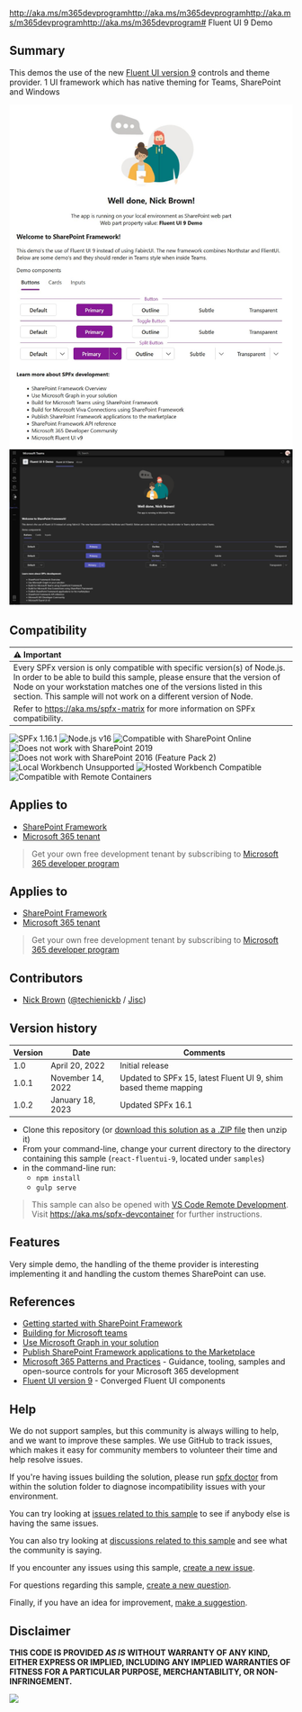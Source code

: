 http://aka.ms/m365devprogramhttp://aka.ms/m365devprogramhttp://aka.ms/m365devprogramhttp://aka.ms/m365devprogram# Fluent UI 9 Demo

## Summary

This demos the use of the new [Fluent UI version 9](https://github.com/microsoft/fluentui/tree/master/packages/react-components) controls and theme provider.  1 UI framework which has native theming for Teams, SharePoint and Windows

![SharePoint View](assets/FQzNLB4XwAIFMRh.jpg "SharePoint View") 
![Teams View](assets/FQzO9YjWUAgFlrU.jpg "Teams View")

## Compatibility

| :warning: Important          |
|:---------------------------|
| Every SPFx version is only compatible with specific version(s) of Node.js. In order to be able to build this sample, please ensure that the version of Node on your workstation matches one of the versions listed in this section. This sample will not work on a different version of Node.|
|Refer to <https://aka.ms/spfx-matrix> for more information on SPFx compatibility.   |

![SPFx 1.16.1](https://img.shields.io/badge/SPFx-1.16.1-green.svg)
![Node.js v16](https://img.shields.io/badge/Node.js-v16-green.svg)
![Compatible with SharePoint Online](https://img.shields.io/badge/SharePoint%20Online-Compatible-green.svg)
![Does not work with SharePoint 2019](https://img.shields.io/badge/SharePoint%20Server%202019-Incompatible-red.svg "SharePoint Server 2019 requires SPFx 1.4.1 or lower")
![Does not work with SharePoint 2016 (Feature Pack 2)](https://img.shields.io/badge/SharePoint%20Server%202016%20(Feature%20Pack%202)-Incompatible-red.svg "SharePoint Server 2016 Feature Pack 2 requires SPFx 1.1")
![Local Workbench Unsupported](https://img.shields.io/badge/Local%20Workbench-Unsupported-red.svg "Local workbench is no longer available as of SPFx 1.13 and above")
![Hosted Workbench Compatible](https://img.shields.io/badge/Hosted%20Workbench-Compatible-green.svg)
![Compatible with Remote Containers](https://img.shields.io/badge/Remote%20Containers-Compatible-green.svg)


## Applies to

* [SharePoint Framework](https://learn.microsoft.com/sharepoint/dev/spfx/sharepoint-framework-overview)
* [Microsoft 365 tenant](https://learn.microsoft.com/sharepoint/dev/spfx/set-up-your-development-environment)

> Get your own free development tenant by subscribing to [Microsoft 365 developer program](http://aka.ms/m365devprogram)


## Applies to

- [SharePoint Framework](https://aka.ms/spfx)
- [Microsoft 365 tenant](https://learn.microsoft.com/sharepoint/dev/spfx/set-up-your-developer-tenant)

> Get your own free development tenant by subscribing to [Microsoft 365 developer program](http://aka.ms/m365devprogram)

## Contributors

* [Nick Brown](https://github.com/techienickb) ([@techienickb](https://twitter.com/techienickb) / [Jisc](https://jisc.ac.uk))

## Version history

Version|Date|Comments
-------|----|--------
1.0|April 20, 2022|Initial release
1.0.1|November 14, 2022|Updated to SPFx 15, latest Fluent UI 9, shim based theme mapping
1.0.2|January 18, 2023|Updated SPFx 16.1

- Clone this repository (or [download this solution as a .ZIP file](https://pnp.github.io/download-partial/?url=https://github.com/pnp/sp-dev-fx-webparts/tree/main/samples/react-fluentui-9) then unzip it)
- From your command-line, change your current directory to the directory containing this sample (`react-fluentui-9`, located under `samples`)
- in the command-line run:
  - `npm install`
  - `gulp serve`

> This sample can also be opened with [VS Code Remote Development](https://code.visualstudio.com/docs/remote/remote-overview). Visit <https://aka.ms/spfx-devcontainer> for further instructions.

## Features

Very simple demo, the handling of the theme provider is interesting implementing it and handling the custom themes SharePoint can use.

## References

- [Getting started with SharePoint Framework](https://learn.microsoft.com/sharepoint/dev/spfx/set-up-your-developer-tenant)
- [Building for Microsoft teams](https://learn.microsoft.com/sharepoint/dev/spfx/build-for-teams-overview)
- [Use Microsoft Graph in your solution](https://learn.microsoft.com/sharepoint/dev/spfx/web-parts/get-started/using-microsoft-graph-apis)
- [Publish SharePoint Framework applications to the Marketplace](https://learn.microsoft.com/sharepoint/dev/spfx/publish-to-marketplace-overview)
- [Microsoft 365 Patterns and Practices](https://aka.ms/m365pnp) - Guidance, tooling, samples and open-source controls for your Microsoft 365 development
- [Fluent UI version 9](https://github.com/microsoft/fluentui/tree/master/packages/react-components) - Converged Fluent UI components

## Help

We do not support samples, but this community is always willing to help, and we want to improve these samples. We use GitHub to track issues, which makes it easy for  community members to volunteer their time and help resolve issues.

If you're having issues building the solution, please run [spfx doctor](https://pnp.github.io/cli-microsoft365/cmd/spfx/spfx-doctor/) from within the solution folder to diagnose incompatibility issues with your environment.

You can try looking at [issues related to this sample](https://github.com/pnp/sp-dev-fx-webparts/issues?q=label%3A%22sample%3A%20react-fluentui-9%22) to see if anybody else is having the same issues.

You can also try looking at [discussions related to this sample](https://github.com/pnp/sp-dev-fx-webparts/discussions?discussions_q=react-fluentui-9) and see what the community is saying.

If you encounter any issues using this sample, [create a new issue](https://github.com/pnp/sp-dev-fx-webparts/issues/new?assignees=&labels=Needs%3A+Triage+%3Amag%3A%2Ctype%3Abug-suspected%2Csample%3A%20react-fluentui-9&template=bug-report.yml&sample=react-fluentui-9&authors=@techienickb&title=react-fluentui-9%20-%20).

For questions regarding this sample, [create a new question](https://github.com/pnp/sp-dev-fx-webparts/issues/new?assignees=&labels=Needs%3A+Triage+%3Amag%3A%2Ctype%3Aquestion%2Csample%3A%20react-fluentui-9&template=question.yml&sample=react-fluentui-9&authors=@techienickb&title=react-fluentui-9%20-%20).

Finally, if you have an idea for improvement, [make a suggestion](https://github.com/pnp/sp-dev-fx-webparts/issues/new?assignees=&labels=Needs%3A+Triage+%3Amag%3A%2Ctype%3Aenhancement%2Csample%3A%20react-fluentui-9&template=suggestion.yml&sample=react-fluentui-9&authors=@techienickb&title=react-fluentui-9%20-%20).

## Disclaimer

**THIS CODE IS PROVIDED *AS IS* WITHOUT WARRANTY OF ANY KIND, EITHER EXPRESS OR IMPLIED, INCLUDING ANY IMPLIED WARRANTIES OF FITNESS FOR A PARTICULAR PURPOSE, MERCHANTABILITY, OR NON-INFRINGEMENT.**

<img src="https://m365-visitor-stats.azurewebsites.net/sp-dev-fx-webparts/samples/react-fluentui-9" />
